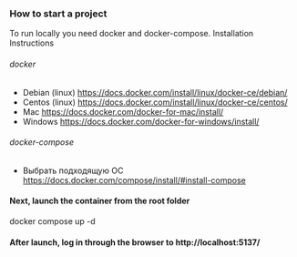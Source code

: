 ### How to start a project
To run locally you need docker and docker-compose. Installation Instructions
###### docker
- Debian (linux) https://docs.docker.com/install/linux/docker-ce/debian/
- Centos (linux) https://docs.docker.com/install/linux/docker-ce/centos/
- Mac https://docs.docker.com/docker-for-mac/install/
- Windows https://docs.docker.com/docker-for-windows/install/

###### docker-compose
- Выбрать подходящую ОС https://docs.docker.com/compose/install/#install-compose 

#### Next, launch the container from the root folder
docker compose up -d


#### After launch, log in through the browser to http://localhost:5137/ 


